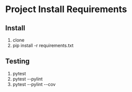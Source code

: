 # Project Install Requirements

## Install

1. clone
2. pip install -r requirements.txt

## Testing

1. pytest
2. pytest --pylint
3. pytest --pylint --cov
